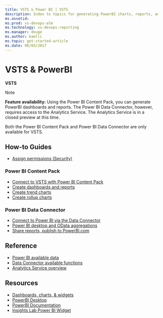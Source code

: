 ```yaml
---
title: VSTS & Power BI | VSTS 
description: Index to topics for generating PowerBI charts, reports, and dashboards for VSTS and and Team Foundation Server (TFS)  
ms.assetid:  
ms.prod: vs-devops-alm
ms.technology: vs-devops-reporting
ms.manager: douge
ms.author: kaelli
ms.topic: get-started-article 
ms.date: 08/03/2017
---
```


# VSTS & PowerBI 


<b>VSTS</b> 

>[!NOTE]  
> **Feature availability:**  Using the Power BI Content Pack, you can generate PowerBI dashboards and reports. The Power BI Data Connector, however, requires access to the Analytics Service. The Analytics Service is in a closed preview at this time.  
>  
> Both the Power BI Content Pack and Power BI Data Connector are only available for VSTS.  

<!---

## Overview  
[Power BI integration overview](overview.md)
-->


## How-to Guides

- [Assign permissions (Security)](/vsts/report/analytics/analytics-security?toc=/vsts/report/powerbi/toc.json)  

### Power BI Content Pack 

- [Connect to VSTS with Power BI Content Pack](connect-vso-pbi-vs.md)  
- [Create dashboards and reports](report-on-vso-with-power-bi-vs.md) 
- [Create trend charts](create-trend-charts.md)  
- [Create rollup charts](create-rollup-charts.md) 

### Power BI Data Connector
 
- [Connect to Power BI via the Data Connector](data-connector-connect.md)     
- [Power BI desktop and OData aggregations](/vsts/report/analytics/using-odata-aggregations-with-power-bi-desktop?toc=/vsts/report/powerbi/toc.json&bc=/vsts/report/powerbi/breadcrumb/toc.json)    
- [Share reports, publish to PowerBI.com](/vsts/report/analytics/publishing-power-bi-desktop-to-power-bi?toc=/vsts/report/powerbi/toc.json&bc=/vsts/report/powerbi/breadcrumb/toc.json)    

  
## Reference
- [Power BI available data](vso-pbi-whats-available-vs.md)    
- [Data Connector available functions](data-connector-functions.md)    
- [Analytics Service overview](/vsts/report/analytics/overview-analytics-service?toc=/vsts/report/powerbi/toc.json&bc=/vsts/report/powerbi/breadcrumb/toc.json)    


## Resources 
  
- [Dashboards, charts, & widgets](/vsts/report/index)  
- [PowerBI Desktop](https://powerbi.microsoft.com/documentation/powerbi-desktop-get-the-desktop/)  
- [PowerBI Documentation](https://powerbi.microsoft.com/documentation/powerbi-landing-page/)  
- [Insights Lab Power BI Widget](https://marketplace.visualstudio.com/items?itemName=InsightsLab.powerbiWidget) 
 

 
